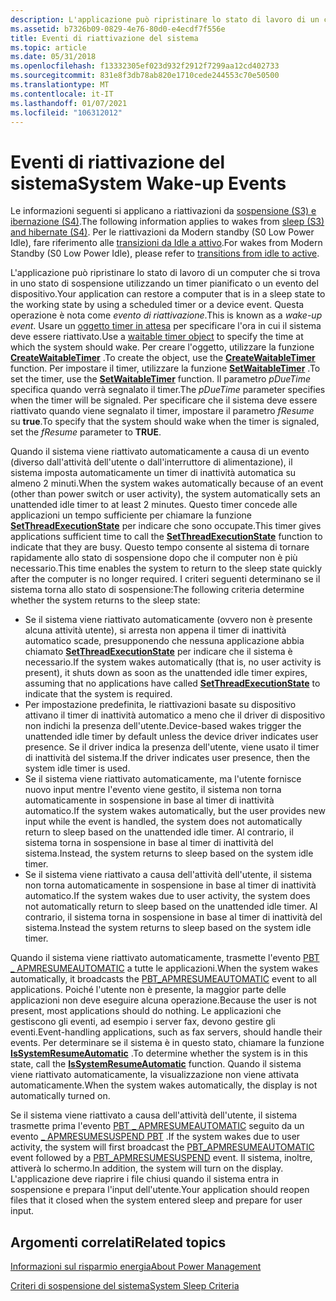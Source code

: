 ```yaml
---
description: L'applicazione può ripristinare lo stato di lavoro di un computer che si trova in uno stato di sospensione utilizzando un timer pianificato o un evento del dispositivo.
ms.assetid: b7326b09-0829-4e76-80d0-e4ecdf7f556e
title: Eventi di riattivazione del sistema
ms.topic: article
ms.date: 05/31/2018
ms.openlocfilehash: f13332305ef023d932f2912f7299aa12cd402733
ms.sourcegitcommit: 831e8f3db78ab820e1710cede244553c70e50500
ms.translationtype: MT
ms.contentlocale: it-IT
ms.lasthandoff: 01/07/2021
ms.locfileid: "106312012"
---
```

# <a name="system-wake-up-events"></a><span data-ttu-id="350df-103">Eventi di riattivazione del sistema</span><span class="sxs-lookup"><span data-stu-id="350df-103">System Wake-up Events</span></span>

<span data-ttu-id="350df-104">Le informazioni seguenti si applicano a riattivazioni da [sospensione (S3) e ibernazione (S4)](/windows-hardware/drivers/kernel/system-sleeping-states).</span><span class="sxs-lookup"><span data-stu-id="350df-104">The following information applies to wakes from [sleep (S3) and hibernate (S4)](/windows-hardware/drivers/kernel/system-sleeping-states).</span></span> <span data-ttu-id="350df-105">Per le riattivazioni da Modern standby (S0 Low Power Idle), fare riferimento alle [transizioni da Idle a attivo](/windows-hardware/design/device-experiences/transition-from-idle-to-active).</span><span class="sxs-lookup"><span data-stu-id="350df-105">For wakes from Modern Standby (S0 Low Power Idle), please refer to [transitions from idle to active](/windows-hardware/design/device-experiences/transition-from-idle-to-active).</span></span>

<span data-ttu-id="350df-106">L'applicazione può ripristinare lo stato di lavoro di un computer che si trova in uno stato di sospensione utilizzando un timer pianificato o un evento del dispositivo.</span><span class="sxs-lookup"><span data-stu-id="350df-106">Your application can restore a computer that is in a sleep state to the working state by using a scheduled timer or a device event.</span></span> <span data-ttu-id="350df-107">Questa operazione è nota come *evento di riattivazione*.</span><span class="sxs-lookup"><span data-stu-id="350df-107">This is known as a *wake-up event*.</span></span> <span data-ttu-id="350df-108">Usare un [oggetto timer in attesa](/windows/desktop/Sync/waitable-timer-objects) per specificare l'ora in cui il sistema deve essere riattivato.</span><span class="sxs-lookup"><span data-stu-id="350df-108">Use a [waitable timer object](/windows/desktop/Sync/waitable-timer-objects) to specify the time at which the system should wake.</span></span> <span data-ttu-id="350df-109">Per creare l'oggetto, utilizzare la funzione [**CreateWaitableTimer**](/windows/win32/api/synchapi/nf-synchapi-createwaitabletimerw) .</span><span class="sxs-lookup"><span data-stu-id="350df-109">To create the object, use the [**CreateWaitableTimer**](/windows/win32/api/synchapi/nf-synchapi-createwaitabletimerw) function.</span></span> <span data-ttu-id="350df-110">Per impostare il timer, utilizzare la funzione [**SetWaitableTimer**](/windows/desktop/api/synchapi/nf-synchapi-setwaitabletimer) .</span><span class="sxs-lookup"><span data-stu-id="350df-110">To set the timer, use the [**SetWaitableTimer**](/windows/desktop/api/synchapi/nf-synchapi-setwaitabletimer) function.</span></span> <span data-ttu-id="350df-111">Il parametro *pDueTime* specifica quando verrà segnalato il timer.</span><span class="sxs-lookup"><span data-stu-id="350df-111">The *pDueTime* parameter specifies when the timer will be signaled.</span></span> <span data-ttu-id="350df-112">Per specificare che il sistema deve essere riattivato quando viene segnalato il timer, impostare il parametro *fResume* su **true**.</span><span class="sxs-lookup"><span data-stu-id="350df-112">To specify that the system should wake when the timer is signaled, set the *fResume* parameter to **TRUE**.</span></span>

<span data-ttu-id="350df-113">Quando il sistema viene riattivato automaticamente a causa di un evento (diverso dall'attività dell'utente o dall'interruttore di alimentazione), il sistema imposta automaticamente un timer di inattività automatica su almeno 2 minuti.</span><span class="sxs-lookup"><span data-stu-id="350df-113">When the system wakes automatically because of an event (other than power switch or user activity), the system automatically sets an unattended idle timer to at least 2 minutes.</span></span> <span data-ttu-id="350df-114">Questo timer concede alle applicazioni un tempo sufficiente per chiamare la funzione [**SetThreadExecutionState**](/windows/desktop/api/Winbase/nf-winbase-setthreadexecutionstate) per indicare che sono occupate.</span><span class="sxs-lookup"><span data-stu-id="350df-114">This timer gives applications sufficient time to call the [**SetThreadExecutionState**](/windows/desktop/api/Winbase/nf-winbase-setthreadexecutionstate) function to indicate that they are busy.</span></span> <span data-ttu-id="350df-115">Questo tempo consente al sistema di tornare rapidamente allo stato di sospensione dopo che il computer non è più necessario.</span><span class="sxs-lookup"><span data-stu-id="350df-115">This time enables the system to return to the sleep state quickly after the computer is no longer required.</span></span> <span data-ttu-id="350df-116">I criteri seguenti determinano se il sistema torna allo stato di sospensione:</span><span class="sxs-lookup"><span data-stu-id="350df-116">The following criteria determine whether the system returns to the sleep state:</span></span>

-   <span data-ttu-id="350df-117">Se il sistema viene riattivato automaticamente (ovvero non è presente alcuna attività utente), si arresta non appena il timer di inattività automatico scade, presupponendo che nessuna applicazione abbia chiamato [**SetThreadExecutionState**](/windows/desktop/api/Winbase/nf-winbase-setthreadexecutionstate) per indicare che il sistema è necessario.</span><span class="sxs-lookup"><span data-stu-id="350df-117">If the system wakes automatically (that is, no user activity is present), it shuts down as soon as the unattended idle timer expires, assuming that no applications have called [**SetThreadExecutionState**](/windows/desktop/api/Winbase/nf-winbase-setthreadexecutionstate) to indicate that the system is required.</span></span>
-   <span data-ttu-id="350df-118">Per impostazione predefinita, le riattivazioni basate su dispositivo attivano il timer di inattività automatico a meno che il driver di dispositivo non indichi la presenza dell'utente.</span><span class="sxs-lookup"><span data-stu-id="350df-118">Device-based wakes trigger the unattended idle timer by default unless the device driver indicates user presence.</span></span> <span data-ttu-id="350df-119">Se il driver indica la presenza dell'utente, viene usato il timer di inattività del sistema.</span><span class="sxs-lookup"><span data-stu-id="350df-119">If the driver indicates user presence, then the system idle timer is used.</span></span>
-   <span data-ttu-id="350df-120">Se il sistema viene riattivato automaticamente, ma l'utente fornisce nuovo input mentre l'evento viene gestito, il sistema non torna automaticamente in sospensione in base al timer di inattività automatico.</span><span class="sxs-lookup"><span data-stu-id="350df-120">If the system wakes automatically, but the user provides new input while the event is handled, the system does not automatically return to sleep based on the unattended idle timer.</span></span> <span data-ttu-id="350df-121">Al contrario, il sistema torna in sospensione in base al timer di inattività del sistema.</span><span class="sxs-lookup"><span data-stu-id="350df-121">Instead, the system returns to sleep based on the system idle timer.</span></span>
-   <span data-ttu-id="350df-122">Se il sistema viene riattivato a causa dell'attività dell'utente, il sistema non torna automaticamente in sospensione in base al timer di inattività automatico.</span><span class="sxs-lookup"><span data-stu-id="350df-122">If the system wakes due to user activity, the system does not automatically return to sleep based on the unattended idle timer.</span></span> <span data-ttu-id="350df-123">Al contrario, il sistema torna in sospensione in base al timer di inattività del sistema.</span><span class="sxs-lookup"><span data-stu-id="350df-123">Instead the system returns to sleep based on the system idle timer.</span></span>

<span data-ttu-id="350df-124">Quando il sistema viene riattivato automaticamente, trasmette l'evento [PBT \_ APMRESUMEAUTOMATIC](pbt-apmresumeautomatic.md) a tutte le applicazioni.</span><span class="sxs-lookup"><span data-stu-id="350df-124">When the system wakes automatically, it broadcasts the [PBT\_APMRESUMEAUTOMATIC](pbt-apmresumeautomatic.md) event to all applications.</span></span> <span data-ttu-id="350df-125">Poiché l'utente non è presente, la maggior parte delle applicazioni non deve eseguire alcuna operazione.</span><span class="sxs-lookup"><span data-stu-id="350df-125">Because the user is not present, most applications should do nothing.</span></span> <span data-ttu-id="350df-126">Le applicazioni che gestiscono gli eventi, ad esempio i server fax, devono gestire gli eventi.</span><span class="sxs-lookup"><span data-stu-id="350df-126">Event-handling applications, such as fax servers, should handle their events.</span></span> <span data-ttu-id="350df-127">Per determinare se il sistema è in questo stato, chiamare la funzione [**IsSystemResumeAutomatic**](/windows/desktop/api/Winbase/nf-winbase-issystemresumeautomatic) .</span><span class="sxs-lookup"><span data-stu-id="350df-127">To determine whether the system is in this state, call the [**IsSystemResumeAutomatic**](/windows/desktop/api/Winbase/nf-winbase-issystemresumeautomatic) function.</span></span> <span data-ttu-id="350df-128">Quando il sistema viene riattivato automaticamente, la visualizzazione non viene attivata automaticamente.</span><span class="sxs-lookup"><span data-stu-id="350df-128">When the system wakes automatically, the display is not automatically turned on.</span></span>

<span data-ttu-id="350df-129">Se il sistema viene riattivato a causa dell'attività dell'utente, il sistema trasmette prima l'evento [PBT \_ APMRESUMEAUTOMATIC](pbt-apmresumeautomatic.md) seguito da un evento [ \_ APMRESUMESUSPEND PBT](pbt-apmresumesuspend.md) .</span><span class="sxs-lookup"><span data-stu-id="350df-129">If the system wakes due to user activity, the system will first broadcast the [PBT\_APMRESUMEAUTOMATIC](pbt-apmresumeautomatic.md) event followed by a [PBT\_APMRESUMESUSPEND](pbt-apmresumesuspend.md) event.</span></span> <span data-ttu-id="350df-130">Il sistema, inoltre, attiverà lo schermo.</span><span class="sxs-lookup"><span data-stu-id="350df-130">In addition, the system will turn on the display.</span></span> <span data-ttu-id="350df-131">L'applicazione deve riaprire i file chiusi quando il sistema entra in sospensione e prepara l'input dell'utente.</span><span class="sxs-lookup"><span data-stu-id="350df-131">Your application should reopen files that it closed when the system entered sleep and prepare for user input.</span></span>

## <a name="related-topics"></a><span data-ttu-id="350df-132">Argomenti correlati</span><span class="sxs-lookup"><span data-stu-id="350df-132">Related topics</span></span>

<dl> <dt>

[<span data-ttu-id="350df-133">Informazioni sul risparmio energia</span><span class="sxs-lookup"><span data-stu-id="350df-133">About Power Management</span></span>](about-power-management.md)
</dt> <dt>

[<span data-ttu-id="350df-134">Criteri di sospensione del sistema</span><span class="sxs-lookup"><span data-stu-id="350df-134">System Sleep Criteria</span></span>](system-sleep-criteria.md)
</dt> </dl>

 

 
